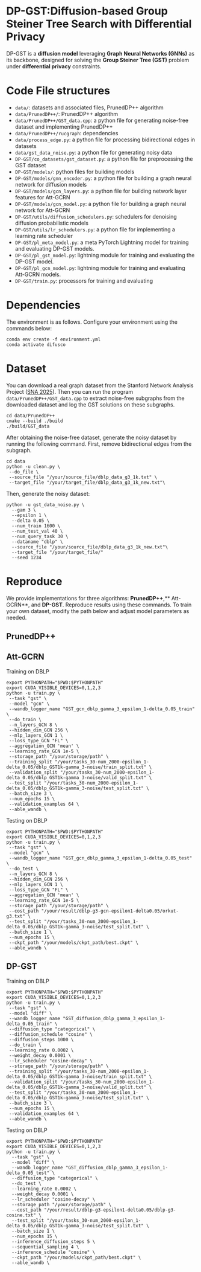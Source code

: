# DP-GST:Diffusion-based Group Steiner Tree Search with Differential Privacy
DP-GST is a **diffusion model** leveraging **Graph Neural Networks (GNNs)** as its backbone, designed for solving the **Group Steiner Tree (GST)** problem under **differential privacy** constraints.​
#  Code File structures
- `data/`: datasets and associated files, PrunedDP++ algorithm​
- `data/PrunedDP++/`:  PrunedDP++ algorithm​
- `data/PrunedDP++/GST_data.cpp`: a ​python file for generating noise-free dataset and implementing PrunedDP++ 
- `data/PrunedDP++/rucgraph`: dependencies
- `data/process_edge.py`: ​a ​python file for processing bidirectional edges​ in datasets
- `data/gst_data_noise.py`: a ​python file for generating noisy data
- `DP-GST/co_datasets/gst_dataset.py`: a python file for preprocessing the GST dataset
- `DP-GST/models/`: python files for building models
- `DP-GST/models/gnn_encoder.py`:  a python file for building a graph neural network for diffusion models
- `DP-GST/models/gcn_layers.py`: a python file for building network layer features for Att-GCRN
- `DP-GST/models/gcn_model.py`: a python file for building a graph neural network for Att-GCRN
- `DP-GST/utils/diffusion_schedulers.py`: schedulers for denoising diffusion probabilistic models
- `DP-GST/utils/lr_schedulers.py`: a python file for implementing a learning rate scheduler
- `DP-GST/pl_meta_model.py`: a meta PyTorch Lightning model for training and evaluating DP-GST models.
- `DP-GST/pl_gst_model.py`: lightning module for training and evaluating the DP-GST model.
- `DP-GST/pl_gcn_model.py`: lightning module for training and evaluating Att-GCRN models.
- `DP-GST/train.py`: processors for training and evaluating
#  Dependencies
The environment is as follows. Configure your environment using the commands below:
```
conda env create -f environment.yml
conda activate difusco
```
#  Dataset
You can download a real graph dataset from the Stanford Network Analysis Project ([SNA 2025](https://snap.stanford.edu/data/index.html)). Then you can run the program `data/PrunedDP++/GST_data.cpp` to extract noise-free subgraphs from the downloaded dataset and log the GST solutions on these subgraphs.​ 
```
cd data/PrunedDP++
cmake --build ./build
./build/GST_data
```
After obtaining the noise-free dataset, generate the noisy dataset by running the following command. First, remove bidirectional edges from the subgraph.​
```
cd data
python -u clean.py \
 --do_file \
 --source_file "/your/source_file/dblp_data_g3_1k.txt" \
 --target_file "/your/target_file/dblp_data_g3_1k_new.txt"\
```
Then, generate the noisy dataset:
```
python -u gst_data_noise.py \
  --gam 3 \
  --epsilon 1 \
  --delta 0.05 \
  --num_train 1600 \
  --num_test_val 40 \
  --num_query_task 30 \
  --dataname "dblp" \
  --source_file "/your/source_file/dblp_data_g3_1k_new.txt"\
  --target_file "/your/target_file/"
  --seed 1234
  ```
#  Reproduce
We provide implementations for three algorithms: **PrunedDP++**,** Att-GCRN**, and **DP-GST**. Reproduce results using these commands. To train your own dataset, modify the path below and adjust model parameters as needed.​
## PrunedDP++

## Att-GCRN
Training on DBLP
 ```
export PYTHONPATH="$PWD:$PYTHONPATH"
export CUDA_VISIBLE_DEVICES=0,1,2,3
python -u train.py \
  --task "gst" \
  --model "gcn" \
  --wandb_logger_name "GST_gcn_dblp_gamma_3_epsilon_1-delta_0.05_train" \
  --do_train \
  --n_layers_GCN 8 \
  --hidden_dim_GCN 256 \
  --mlp_layers_GCN 1 \
  --loss_type_GCN "FL" \
  --aggregation_GCN 'mean' \
  --learning_rate_GCN 1e-5 \
  --storage_path "/your/storage/path" \
  --training_split "/your/tasks_30-num_2000-epsilon_1-delta_0.05/dblp_GST1k-gamma_3-noise/train_split.txt" \
  --validation_split "/your/tasks_30-num_2000-epsilon_1-delta_0.05/dblp_GST1k-gamma_3-noise/valid_split.txt" \
  --test_split "/your/tasks_30-num_2000-epsilon_1-delta_0.05/dblp_GST1k-gamma_3-noise/test_split.txt" \
  --batch_size 3 \
  --num_epochs 15 \
  --validation_examples 64 \
  --able_wandb \
```
Testing on DBLP
 ```
export PYTHONPATH="$PWD:$PYTHONPATH"
export CUDA_VISIBLE_DEVICES=0,1,2,3
python -u train.py \
  --task "gst" \
  --model "gcn" \
  --wandb_logger_name "GST_gcn_dblp_gamma_3_epsilon_1-delta_0.05_test" \
  --do_test \
  --n_layers_GCN 8 \
  --hidden_dim_GCN 256 \
  --mlp_layers_GCN 1 \
  --loss_type_GCN "FL" \
  --aggregation_GCN 'mean' \
  --learning_rate_GCN 1e-5 \
  --storage_path "/your/storage/path" \
  --cost_path "/your/result/dblp-g3-gcn-epsilon1-delta0.05/orkut-g3.txt" \
  --test_split "/your/tasks_30-num_2000-epsilon_1-delta_0.05/dblp_GST1k-gamma_3-noise/test_split.txt" \
  --batch_size 1 \
  --num_epochs 15 \
  --ckpt_path "/your/models/ckpt_path/best.ckpt" \
  --able_wandb \
```
## DP-GST
Training on DBLP
 ```
export PYTHONPATH="$PWD:$PYTHONPATH"
export CUDA_VISIBLE_DEVICES=0,1,2,3
python -u train.py \
  --task "gst" \
  --model "diff" \
  --wandb_logger_name "GST_diffusion_dblp_gamma_3_epsilon_1-delta_0.05_train" \
  --diffusion_type "categorical" \
  --diffusion_schedule "cosine" \
  --diffusion_steps 1000 \
  --do_train \
  --learning_rate 0.0002 \
  --weight_decay 0.0001 \
  --lr_scheduler "cosine-decay" \
  --storage_path "/your/storage/path" \
  --training_split "/your/tasks_30-num_2000-epsilon_1-delta_0.05/dblp_GST1k-gamma_3-noise/train_split.txt" \
  --validation_split "/your/tasks_30-num_2000-epsilon_1-delta_0.05/dblp_GST1k-gamma_3-noise/valid_split.txt" \
  --test_split "/your/tasks_30-num_2000-epsilon_1-delta_0.05/dblp_GST1k-gamma_3-noise/test_split.txt" \
  --batch_size 3 \
  --num_epochs 15 \
  --validation_examples 64 \
  --able_wandb \
```
Testing on DBLP
```
export PYTHONPATH="$PWD:$PYTHONPATH"
export CUDA_VISIBLE_DEVICES=0,1,2,3
python -u train.py \
  --task "gst" \
  --model "diff" \
  --wandb_logger_name "GST_diffusion_dblp_gamma_3_epsilon_1-delta_0.05_test" \
  --diffusion_type "categorical" \
  --do_test \
  --learning_rate 0.0002 \
  --weight_decay 0.0001 \
  --lr_scheduler "cosine-decay" \
  --storage_path "/your/storage/path" \
  --cost_path "/your/result/dblp-g3-epsilon1-delta0.05/dblp-g3-cosine.txt" \
  --test_split "/your/tasks_30-num_2000-epsilon_1-delta_0.05/dblp_GST1k-gamma_3-noise/test_split.txt" \
  --batch_size 1 \
  --num_epochs 15 \
  --inference_diffusion_steps 5 \
  --sequential_sampling 4 \
  --inference_schedule "cosine" \
  --ckpt_path "/your/models/ckpt_path/best.ckpt" \
  --able_wandb \
```

